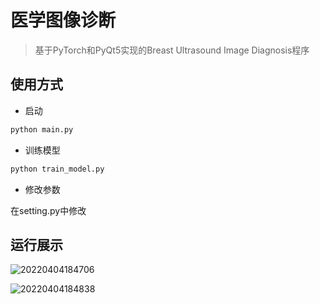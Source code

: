 <!--
 * @FilePath: README.md
 * @Author: Xu Mingyu
 * @Date: 2022-03-26 23:53:22
 * @LastEditTime: 2022-04-04 19:02:53
 * @Description: 
 * Copyright 2022 Xu Mingyu, All Rights Reserved. 
-->
# 医学图像诊断
> 基于PyTorch和PyQt5实现的Breast Ultrasound Image Diagnosis程序
## 使用方式
- 启动
```python
python main.py
```
- 训练模型
```python
python train_model.py
```
- 修改参数

在setting.py中修改

## 运行展示
![20220404184706](https://cdn.jsdelivr.net/gh/mY-xmy/img/20220404184706.png)

![20220404184838](https://cdn.jsdelivr.net/gh/mY-xmy/img/20220404184838.png)